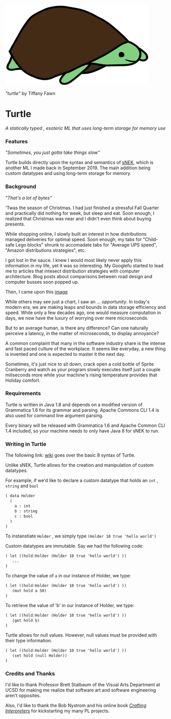<img src="https://raw.githubusercontent.com/TypeMonkey/Turtle/master/imgs/turtle.png" width="450" height="250">


_"turtle"_ by Tiffany Fawn

# Turtle 
_A statically typed , esoteric ML that uses long-term storage for memory use_


### Features
_"Sometimes, you just gotta take things slow"_

Turtle builds directly upon the syntax and semantics of [sNEK](https://github.com/TypeMonkey/sNEK), which is another ML I made back in September 2019. The main addition being custom datatypes and using long-term storage for memory.

### Background
_"That's a lot of bytes"_

'Twas the season of Christmas. I had just finished a stressful Fall Quarter and practically did nothing for week, but sleep and eat. Soon enough, I realized that Christmas was near and I didn't even think about buying presents.

While shopping online, I slowly built an interest in how distributions managed deliveries for optimal speed. Soon enough, my tabs for "Child-safe Lego blocks" shrunk to accomadate tabs for "Average UPS speed", "Amazon distributions strategies", etc.

I got lost in the sauce. I knew I would most likely never apply this information in my life, yet it was so interesting. My Googlefu started to lead me to articles that intesect distribution strategies with computer architecture. Blog posts about comparisons between road design and computer busses soon popped up.

Then, I came upon this [image](https://www.formulusblack.com/wp-content/uploads/2019/02/Screen-Shot-2019-02-01-at-12.16.39-PM.png)

While others may see just a chart, I saw an ... _opportunity_. In today's modern era, we are making leaps and bounds in data storage efficiency and speed. While only a few decades ago, one would measure computation in days, we now have the luxury of worrying over mere microseconds. 

But to an average human, is there any difference? Can one naturally perceive a latency, in the matter of microseconds, to display annoyance?

A common complaint that many in the software industry share is the intense and fast paced culture of the workplace. It seems like everyday, a new thing is invented and one is expected to master it the next day. 

Sometimes, it's just nice to sit down, crack open a cold bottle of Sprite Cranberry and watch as your program slowly executes itself just a couple miliseconds more while your machine's rising temperature provides that Holiday comfort.


### Requirements
Turtle is written in Java 1.8 and depends on a modified version of Grammatica 1.6 for its grammar and parsing. Apache Commons CLI 1.4 is also used for command line argument parsing. 

Every binary will be released with Grammatica 1.6 and Apache Common CLI 1.4 included, so your machine needs to only have Java 8 for sNEK to run.

### Writing in Turtle
The following link: [wiki](https://github.com/TypeMonkey/sNEK/wiki/Syntax-of-sNEK) goes over the basic 8 syntax of Turtle. 

Unlike sNEK, Turtle allows for the creation and manipulation of custom datatypes. 

For example, if we'd like to declare a custom datatype that holds an `int` , `string` and `bool`
```
( data Holder
  (
    a : int
    b : string
    c : bool
  )
)
```

To instanstiate `Holder` , we simply type `(Holder 10 true 'hello world')`

Custom datatypes are immutable. Say we had the following code:
```
( let ((hold:Holder (Holder 10 true 'hello world') ))
   ...
)
```

To change the value of `a` in our instance of Holder, we type:
```
( let ((hold:Holder (Holder 10 true 'hello world') ))
   (mut hold a 50)
)
```

To retrieve the value of 'b' in our instance of Holder, we type:
```
( let ((hold:Holder (Holder 10 true 'hello world') ))
   (get hold b)
)
```

Turtle allows for null values. However, null values must be provided with their
type information.
```
( let ((hold:Holder (Holder 10 true 'hello world') ))
   (set hold (null Holder))
)
```

### Credits and Thanks
I'd like to thank Professor Brett Stalbaum of the Visual Arts Department at UCSD for making me realize that software art and software engineering aren't opposites. 

Also, I'd like to thank the Bob Nystrom and his online book [_Crafting Interpreters_](https://craftinginterpreters.com/) for kickstarting my many PL projects.

